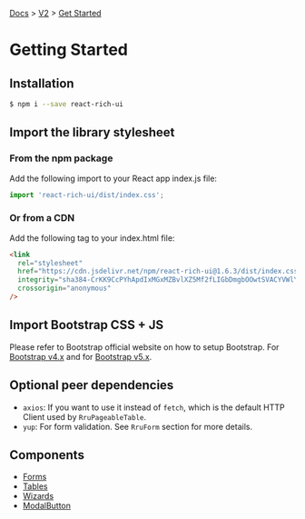 [Docs](/) > [V2](/docs/v2/get-started) > [Get Started](/docs/v2/get-started)

# Getting Started

## Installation

```bash
$ npm i --save react-rich-ui
```

## Import the library stylesheet

### From the npm package

Add the following import to your React app index.js file:

```js
import 'react-rich-ui/dist/index.css';
```

### Or from a CDN

Add the following tag to your index.html file:

```html
<link
  rel="stylesheet"
  href="https://cdn.jsdelivr.net/npm/react-rich-ui@1.6.3/dist/index.css"
  integrity="sha384-CrKK9CcPYhApdIxMGxMZBvlXZ5Mf2fLIGbDmgbOOwtSVACYVWlYhaqxDbfNOMnPT"
  crossorigin="anonymous"
/>
```

## Import Bootstrap CSS + JS

Please refer to Bootstrap official website on how to setup Bootstrap.
For [Bootstrap v4.x](https://getbootstrap.com/docs/4.6/getting-started/introduction/) and for [Bootstrap v5.x](https://getbootstrap.com/docs/5.2/getting-started/introduction/).

## Optional peer dependencies

- `axios`: If you want to use it instead of `fetch`, which is the default HTTP Client used by `RruPageableTable`.
- `yup`: For form validation. See `RruForm` section for more details.

## Components

- [Forms](/docs/v2/components/RruForm)
- [Tables](/docs/v2/components/RruPageableTable)
- [Wizards](/docs/v2/components/RruStepsWizard)
- [ModalButton](/docs/v2/components/RruModalButton)
